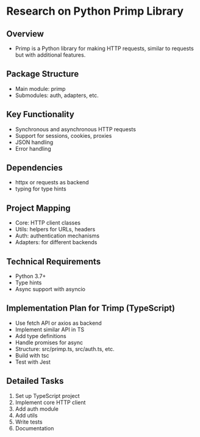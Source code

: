 # Research on Python Primp Library

## Overview
- Primp is a Python library for making HTTP requests, similar to requests but with additional features.

## Package Structure
- Main module: primp
- Submodules: auth, adapters, etc.

## Key Functionality
- Synchronous and asynchronous HTTP requests
- Support for sessions, cookies, proxies
- JSON handling
- Error handling

## Dependencies
- httpx or requests as backend
- typing for type hints

## Project Mapping
- Core: HTTP client classes
- Utils: helpers for URLs, headers
- Auth: authentication mechanisms
- Adapters: for different backends

## Technical Requirements
- Python 3.7+
- Type hints
- Async support with asyncio

## Implementation Plan for Trimp (TypeScript)
- Use fetch API or axios as backend
- Implement similar API in TS
- Add type definitions
- Handle promises for async
- Structure: src/primp.ts, src/auth.ts, etc.
- Build with tsc
- Test with Jest

## Detailed Tasks
1. Set up TypeScript project
2. Implement core HTTP client
3. Add auth module
4. Add utils
5. Write tests
6. Documentation